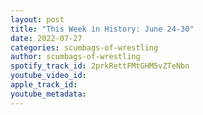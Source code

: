 ```yaml
---
layout: post
title: "This Week in History: June 24-30"
date: 2022-07-27
categories: scumbags-of-wrestling
author: scumbags-of-wrestling
spotify_track_id: 2prkRettFMtGHM5vZTeNbn
youtube_video_id: 
apple_track_id: 
youtube_metadata: 
---
```


